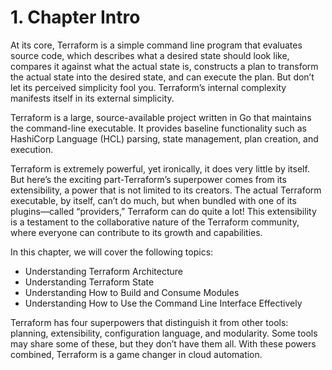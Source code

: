 # 1. Chapter Intro

At its core, Terraform is a simple command line program that evaluates source code, which describes what a desired state should look like, compares it against what the actual state is, constructs a plan to transform the actual state into the desired state, and can execute the plan. But don’t let its perceived simplicity fool you. Terraform’s internal complexity manifests itself in its external simplicity.

Terraform is a large, source-available project written in Go that maintains the command-line executable. It provides baseline functionality such as HashiCorp Language (HCL) parsing, state management, plan creation, and execution.

Terraform is extremely powerful, yet ironically, it does very little by itself. But here’s the exciting part-Terraform’s superpower comes from its extensibility, a power that is not limited to its creators. The actual Terraform executable, by itself, can’t do much, but when bundled with one of its plugins—called “providers,” Terraform can do quite a lot! This extensibility is a testament to the collaborative nature of the Terraform community, where everyone can contribute to its growth and capabilities.

In this chapter, we will cover the following topics:

- Understanding Terraform Architecture
- Understanding Terraform State
- Understanding How to Build and Consume Modules
- Understanding How to Use the Command Line Interface Effectively

Terraform has four superpowers that distinguish it from other tools: planning, extensibility, configuration language, and modularity. Some tools may share some of these, but they don’t have them all. With these powers combined, Terraform is a game changer in cloud automation.
